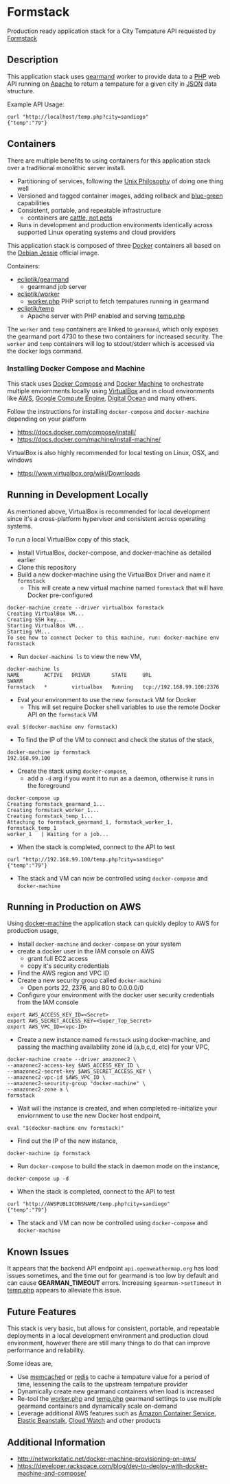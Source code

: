 # Formstack
Production ready application stack for a City Tempature API requested by [Formstack](http://formstack.com)

## Description

This application stack uses [gearmand](http://gearman.org/) worker to provide data to a [PHP](http://www.php.net) web API running on [Apache](https://www.apache.org/) to return a tempature for a given city in [JSON](http://json.org/) data structure.

Example API Usage:
```
curl "http://localhost/temp.php?city=sandiego"
{"temp":"79"}
```

## Containers

There are multiple benefits to using containers for this application stack over a traditional monolithic server install.

- Partitioning of services, following the [Unix Philosophy](http://www.catb.org/esr/writings/taoup/html/ch01s06.html) of doing one thing well
- Versioned and tagged container images, adding rollback and [blue-green](https://blog.codeship.com/easy-blue-green-deployments-on-amazon-ec2-container-service/) capabilities
- Consistent, portable, and repeatable infrastructure
  - containers are [cattle, not pets](https://blog.engineyard.com/2014/pets-vs-cattle)
- Runs in development and production environments identically across supported Linux operating systems and cloud providers

This application stack is composed of three [Docker](https://www.docker.com/) containers all based on the [Debian Jessie](https://hub.docker.com/_/debian/) official image.

Containers:
- [ecliptik/gearmand](https://hub.docker.com/r/ecliptik/gearmand/)
  - gearmand job server
- [ecliptik/worker](https://hub.docker.com/r/ecliptik/worker/)
  - [worker.php](worker/worker.php) PHP script to fetch tempatures running in gearmand
- [ecliptik/temp](https://hub.docker.com/r/ecliptik/temp/)
  - Apache server with PHP enabled and serving [temp.php](temp/temp.php)

The `worker` and `temp` containers are linked to `gearmand`, which only exposes the gearmand port 4730 to these two containers for increased security. The `worker` and `temp` containers will log to stdout/stderr which is  accessed via the docker logs command.

### Installing Docker Compose and Machine

This stack uses [Docker Compose](https://docs.docker.com/compose/) and [Docker Machine](https://docs.docker.com/machine/) to orchestrate multiple enviornments locally using [VirtualBox](https://www.virtualbox.org/) and in cloud environments like [AWS](https://aws.amazon.com), [Google Compute Engine](https://cloud.google.com/compute/), [Digital Ocean](https://www.digitalocean.com/) and many others.

Follow the instructions for installing `docker-compose` and `docker-machine` depending on your platform

- https://docs.docker.com/compose/install/
- https://docs.docker.com/machine/install-machine/

VirtualBox is also highly recommended for local testing on Linux, OSX, and windows

- https://www.virtualbox.org/wiki/Downloads

## Running in Development Locally

As mentioned above, VirtualBox is recommended for local development since it's a cross-platform hypervisor and consistent across operating systems.

To run a local VirtualBox copy of this stack,

- Install VirtualBox, docker-compose, and docker-machine as detailed earlier
- Clone this repository
- Build a new docker-machine using the VirtualBox Driver and name it `formstack`
  - This will create a new virtual machine named `formstack` that will have Docker pre-configured
```
docker-machine create --driver virtualbox formstack
Creating VirtualBox VM...
Creating SSH key...
Starting VirtualBox VM...
Starting VM...
To see how to connect Docker to this machine, run: docker-machine env formstack
```

- Run `docker-machine ls` to view the new VM,
```
docker-machine ls
NAME        ACTIVE   DRIVER       STATE     URL                         SWARM
formstack   *        virtualbox   Running   tcp://192.168.99.100:2376
```

- Eval your environment to use the new `formstack` VM for Docker
  - This will set require Docker shell variables to use the remote Docker API on the `formstack` VM
```
eval $(docker-machine env formstack)
```

- To find the IP of the VM to connect and check the status of the stack,
```
docker-machine ip formstack
192.168.99.100
```

- Create the stack using `docker-compose`,
  - add a `-d` arg if you want it to run as a daemon, otherwise it runs in the foreground
```
docker-compose up
Creating formstack_gearmand_1...
Creating formstack_worker_1...
Creating formstack_temp_1...
Attaching to formstack_gearmand_1, formstack_worker_1, formstack_temp_1
worker_1   | Waiting for a job...
```

- When the stack is completed, connect to the API to test
```
curl "http://192.168.99.100/temp.php?city=sandiego"
{"temp":"79"}
```

- The stack and VM can now be controlled using `docker-compose` and `docker-machine`

## Running in Production on AWS

Using [docker-machine](https://docs.docker.com/machine/) the application stack can quickly deploy to AWS for production usage,

- Install `docker-machine` and `docker-compose` on your system
- create a docker user in the IAM console on AWS
  - grant full EC2 access
  - copy it's security credentials
- Find the AWS region and VPC ID
- Create a new security group called `docker-machine`
  - Open ports 22, 2376, and 80 to 0.0.0.0/0
- Configure your environment with the docker user security credentials from the IAM console
```
export AWS_ACCESS_KEY_ID=<Secret>
export AWS_SECRET_ACCESS_KEY=<Super_Top_Secret>
export AWS_VPC_ID=<vpc-ID>
```

- Create a new instance named `formstack` using docker-machine, and passing the macthing availability zone id (a,b,c,d, etc) for your VPC,
```
docker-machine create --driver amazonec2 \
--amazonec2-access-key $AWS_ACCESS_KEY_ID \
--amazonec2-secret-key $AWS_SECRET_ACCESS_KEY \
--amazonec2-vpc-id $AWS_VPC_ID \
--amazonec2-security-group "docker-machine" \
--amazonec2-zone a \
formstack
```

- Wait will the instance is created, and when completed re-initialize your enviornment to use the new Docker host endpoint,
```
eval "$(docker-machine env formstack)"
```

- Find out the IP of the new instance,
```
docker-machine ip formstack
```

- Run `docker-compose` to build the stack in daemon mode on the instance,
```
docker-compose up -d
```

- When the stack is completed, connect to the API to test
```
curl "http://AWSPUBLICDNSNAME/temp.php?city=sandiego"
{"temp":"79"}
```

- The stack and VM can now be controlled using `docker-compose` and `docker-machine`

## Known Issues

It appears that the backend API endpoint `api.openweathermap.org` has load issues sometimes, and the time out for gearmand is too low by default and can cause **GEARMAN_TIMEOUT** errors. Increasing `$gearman->setTimeout` in [temp.php](temp/temp.php) appears to alleviate this issue.

## Future Features

This stack is very basic, but allows for consistent, portable, and repeatable deployments in a local development environment and production cloud environment, however there are still many things to do that can improve performance and reliability.

Some ideas are,

- Use [memcached](http://memcached.org/) or [redis](http://redis.io/) to cache a tempature value for a period of time, lessening the calls to the upstream tempature provider
- Dynamically create new gearmand containers when load is increased
- Re-tool the [worker.php](worker/worker.php) and [temp.php](temp/temp.php) gearmand settings to use multiple gearmand containers and dynamically scale on-demand
- Leverage additional AWS features such as [Amazon Container Service](https://aws.amazon.com/blogs/aws/cloud-container-management/), [Elastic Beanstalk](https://docs.aws.amazon.com/elasticbeanstalk/latest/dg/create_deploy_docker_ecs.html), [Cloud Watch](https://aws.amazon.com/cloudwatch/) and other products

## Additional Information

- http://networkstatic.net/docker-machine-provisioning-on-aws/
- https://developer.rackspace.com/blog/dev-to-deploy-with-docker-machine-and-compose/
